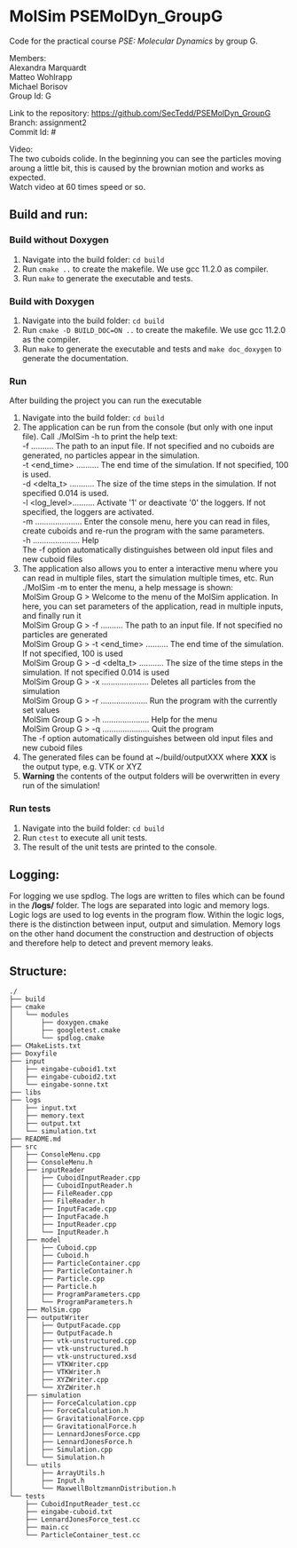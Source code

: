 MolSim PSEMolDyn_GroupG
=======================

Code for the practical course *PSE: Molecular Dynamics* by group G.

Members: <br />
Alexandra Marquardt <br />
Matteo Wohlrapp <br />
Michael Borisov <br />
Group Id: G

Link to the repository: https://github.com/SecTedd/PSEMolDyn_GroupG <br />
Branch: assignment2 <br />
Commit Id: # <br />


Video: <br />
The two cuboids colide. In the beginning you can see the particles moving aroung a little bit, this is caused by the brownian motion and works as expected. <br />
Watch video at 60 times speed or so. 

## Build and run: 

### Build without Doxygen
1. Navigate into the build folder: `cd build` 
2. Run `cmake ..` to create the makefile. We use gcc 11.2.0 as compiler.
3. Run `make` to generate the executable and tests.

### Build with Doxygen
1. Navigate into the build folder: `cd build`
2. Run `cmake -D BUILD_DOC=ON ..` to create the makefile. We use gcc 11.2.0 as the compiler.
3. Run `make` to generate the executable and tests and `make doc_doxygen` to generate the documentation. 

### Run 
After building the project you can run the executable 
1. Navigate into the build folder: `cd build` 
2. The application can be run from the console (but only with one input file). Call ./MolSim -h to print the help text: <br />
-f <filename> .......... The path to an input file. If not specified and no cuboids are generated, no particles appear in the simulation. <br />
-t <end_time> .......... The end time of the simulation. If not specified, 100 is used. <br />
-d <delta_t> ........... The size of the time steps in the simulation. If not specified 0.014 is used. <br />
-l <log_level>.......... Activate '1' or deactivate '0' the loggers. If not specified, the loggers are activated. <br />
-m ..................... Enter the console menu, here you can read in files, create cuboids and re-run the program with the same parameters. <br />
-h ..................... Help <br />
The -f option automatically distinguishes between old input files and new cuboid files <br />
3. The application also allows you to enter a interactive menu where you can read in multiple files, start the simulation multiple times, etc. Run ./MolSim -m to enter the menu, a help message is shown: <br />
MolSim Group G > Welcome to the menu of the MolSim application. In here, you can set parameters of the application, read in multiple inputs, and finally run it <br />
MolSim Group G > -f <filename> .......... The path to an input file. If not specified no particles are generated <br />
MolSim Group G > -t <end_time> .......... The end time of the simulation. If not specified, 100 is used <br />
MolSim Group G > -d <delta_t> ........... The size of the time steps in the simulation. If not specified 0.014 is used <br />
MolSim Group G > -x ..................... Deletes all particles from the simulation <br />
MolSim Group G > -r ..................... Run the program with the currently set values <br />
MolSim Group G > -h ..................... Help for the menu <br />
MolSim Group G > -q ..................... Quit the program <br />
The -f option automatically distinguishes between old input files and new cuboid files <br />
4. The generated files can be found at ~/build/outputXXX where **XXX** is the output type, e.g. VTK or XYZ
5. **Warning** the contents of the output folders will be overwritten in every run of the simulation!

### Run tests
1. Navigate into the build folder: `cd build`
2. Run `ctest` to execute all unit tests.
3. The result of the unit tests are printed to the console.

## Logging: 
For logging we use spdlog. The logs are written to files which can be found in the **/logs/** folder. The logs are separated into logic and memory logs. Logic logs are used to log events in the program flow. Within the logic logs, there is the distinction between input, output and simulation. Memory logs on the other hand document the construction and destruction of objects and therefore help to detect and prevent memory leaks.

## Structure: 
```
./
├── build
├── cmake
│   └── modules
│       ├── doxygen.cmake
│       ├── googletest.cmake
│       └── spdlog.cmake
├── CMakeLists.txt
├── Doxyfile
├── input
│   ├── eingabe-cuboid1.txt
│   ├── eingabe-cuboid2.txt
│   └── eingabe-sonne.txt
├── libs
├── logs
│   ├── input.txt
│   ├── memory.text
│   ├── output.txt
│   └── simulation.txt
├── README.md
├── src
│   ├── ConsoleMenu.cpp
│   ├── ConsoleMenu.h
│   ├── inputReader
│   │   ├── CuboidInputReader.cpp
│   │   ├── CuboidInputReader.h
│   │   ├── FileReader.cpp
│   │   ├── FileReader.h
│   │   ├── InputFacade.cpp
│   │   ├── InputFacade.h
│   │   ├── InputReader.cpp
│   │   └── InputReader.h
│   ├── model
│   │   ├── Cuboid.cpp
│   │   ├── Cuboid.h
│   │   ├── ParticleContainer.cpp
│   │   ├── ParticleContainer.h
│   │   ├── Particle.cpp
│   │   ├── Particle.h
│   │   ├── ProgramParameters.cpp
│   │   └── ProgramParameters.h
│   ├── MolSim.cpp
│   ├── outputWriter
│   │   ├── OutputFacade.cpp
│   │   ├── OutputFacade.h
│   │   ├── vtk-unstructured.cpp
│   │   ├── vtk-unstructured.h
│   │   ├── vtk-unstructured.xsd
│   │   ├── VTKWriter.cpp
│   │   ├── VTKWriter.h
│   │   ├── XYZWriter.cpp
│   │   └── XYZWriter.h
│   ├── simulation
│   │   ├── ForceCalculation.cpp
│   │   ├── ForceCalculation.h
│   │   ├── GravitationalForce.cpp
│   │   ├── GravitationalForce.h
│   │   ├── LennardJonesForce.cpp
│   │   ├── LennardJonesForce.h
│   │   ├── Simulation.cpp
│   │   └── Simulation.h
│   └── utils
│       ├── ArrayUtils.h
│       ├── Input.h
│       └── MaxwellBoltzmannDistribution.h
└── tests
    ├── CuboidInputReader_test.cc
    ├── eingabe-cuboid.txt
    ├── LennardJonesForce_test.cc
    ├── main.cc
    └── ParticleContainer_test.cc
```